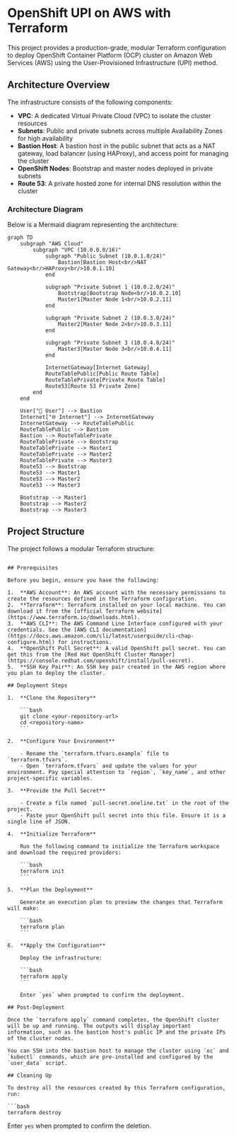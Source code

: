 # OpenShift UPI on AWS with Terraform

This project provides a production-grade, modular Terraform configuration to deploy OpenShift Container Platform (OCP) cluster on Amazon Web Services (AWS) using the User-Provisioned Infrastructure (UPI) method.

## Architecture Overview

The infrastructure consists of the following components:

- **VPC**: A dedicated Virtual Private Cloud (VPC) to isolate the cluster resources
- **Subnets**: Public and private subnets across multiple Availability Zones for high availability
- **Bastion Host**: A bastion host in the public subnet that acts as a NAT gateway, load balancer (using HAProxy), and access point for managing the cluster
- **OpenShift Nodes**: Bootstrap and master nodes deployed in private subnets
- **Route 53**: A private hosted zone for internal DNS resolution within the cluster

### Architecture Diagram

Below is a Mermaid diagram representing the architecture:

```mermaid
graph TD
    subgraph "AWS Cloud"
        subgraph "VPC (10.0.0.0/16)"
            subgraph "Public Subnet (10.0.1.0/24)"
                Bastion[Bastion Host<br/>NAT Gateway<br/>HAProxy<br/>10.0.1.10]
            end

            subgraph "Private Subnet 1 (10.0.2.0/24)"
                Bootstrap[Bootstrap Node<br/>10.0.2.10]
                Master1[Master Node 1<br/>10.0.2.11]
            end

            subgraph "Private Subnet 2 (10.0.3.0/24)"
                Master2[Master Node 2<br/>10.0.3.11]
            end

            subgraph "Private Subnet 3 (10.0.4.0/24)"
                Master3[Master Node 3<br/>10.0.4.11]
            end

            InternetGateway[Internet Gateway]
            RouteTablePublic[Public Route Table]
            RouteTablePrivate[Private Route Table]
            Route53[Route 53 Private Zone]
        end
    end

    User["👤 User"] --> Bastion
    Internet["🌐 Internet"] --> InternetGateway
    InternetGateway --> RouteTablePublic
    RouteTablePublic --> Bastion
    Bastion --> RouteTablePrivate
    RouteTablePrivate --> Bootstrap
    RouteTablePrivate --> Master1
    RouteTablePrivate --> Master2
    RouteTablePrivate --> Master3
    Route53 --> Bootstrap
    Route53 --> Master1
    Route53 --> Master2
    Route53 --> Master3

    Bootstrap --> Master1
    Bootstrap --> Master2
    Bootstrap --> Master3
```

## Project Structure

The project follows a modular Terraform structure:

```

## Prerequisites

Before you begin, ensure you have the following:

1.  **AWS Account**: An AWS account with the necessary permissions to create the resources defined in the Terraform configuration.
2.  **Terraform**: Terraform installed on your local machine. You can download it from the [official Terraform website](https://www.terraform.io/downloads.html).
3.  **AWS CLI**: The AWS Command Line Interface configured with your credentials. See the [AWS CLI documentation](https://docs.aws.amazon.com/cli/latest/userguide/cli-chap-configure.html) for instructions.
4.  **OpenShift Pull Secret**: A valid OpenShift pull secret. You can get this from the [Red Hat OpenShift Cluster Manager](https://console.redhat.com/openshift/install/pull-secret).
5.  **SSH Key Pair**: An SSH key pair created in the AWS region where you plan to deploy the cluster.

## Deployment Steps

1.  **Clone the Repository**

    ```bash
    git clone <your-repository-url>
    cd <repository-name>
    ```

2.  **Configure Your Environment**

    - Rename the `terraform.tfvars.example` file to `terraform.tfvars`.
    - Open `terraform.tfvars` and update the values for your environment. Pay special attention to `region`, `key_name`, and other project-specific variables.

3.  **Provide the Pull Secret**

    - Create a file named `pull-secret.oneline.txt` in the root of the project.
    - Paste your OpenShift pull secret into this file. Ensure it is a single line of JSON.

4.  **Initialize Terraform**

    Run the following command to initialize the Terraform workspace and download the required providers:

    ```bash
    terraform init
    ```

5.  **Plan the Deployment**

    Generate an execution plan to preview the changes that Terraform will make:

    ```bash
    terraform plan
    ```

6.  **Apply the Configuration**

    Deploy the infrastructure:

    ```bash
    terraform apply
    ```

    Enter `yes` when prompted to confirm the deployment.

## Post-Deployment

Once the `terraform apply` command completes, the OpenShift cluster will be up and running. The outputs will display important information, such as the bastion host's public IP and the private IPs of the cluster nodes.

You can SSH into the bastion host to manage the cluster using `oc` and `kubectl` commands, which are pre-installed and configured by the `user_data` script.

## Cleaning Up

To destroy all the resources created by this Terraform configuration, run:

```bash
terraform destroy
```

Enter `yes` when prompted to confirm the deletion.